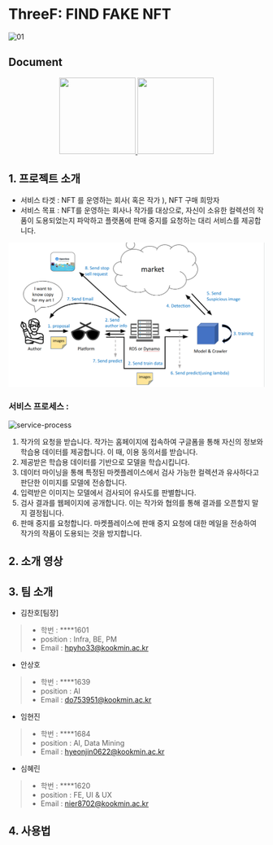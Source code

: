 # ThreeF: FIND FAKE NFT
![01](https://user-images.githubusercontent.com/54926467/229353868-a178cd9a-7a6f-4f61-85fb-1531f600c250.png)

## Document
<div align="center">
  <a href="https://kookmin-sw.github.io/capstone-2023-15/">
    <img src="https://user-images.githubusercontent.com/54926467/229354423-0f9ee204-2541-4bb9-bbd2-bd308b0876d7.png" width="150" height="150"/>
   </a>
  <a href="https://www.notion.so/1ec58d3ee3e443108ee23c9ffbeb89b7?v=98cf90e1a6d5475da32bad06eb82a150&pvs=4">
    <img src="https://user-images.githubusercontent.com/54926467/229354654-5741b51f-7c6d-4af1-a396-bf65c1bef318.png" width="150" height="150"/>
  </a>
</div>


## 1. 프로젝트 소개 

- 서비스 타겟 : NFT 를 운영하는 회사( 혹은 작가 ), NFT 구매 희망자
- 서비스 목표 : NFT를 운영하는 회사나 작가를 대상으로, 자신이 소유한 컬렉션의 작품이 도용되었는지 파악하고 플랫폼에 판매 중지를 요청하는 대리 서비스를 제공합니다.

![process](/statics/process.png)

### 서비스 프로세스 : 
![service-process](https://user-images.githubusercontent.com/54926467/229354937-e515afb7-a8ec-4aaa-a6f7-56afff718c1d.png)
1. 작가의 요청을 받습니다. 작가는 홈페이지에 접속하여 구글폼을 통해 자신의 정보와 학습용 데이터를 제공합니다. 이 때, 이용 동의서를 받습니다.
2. 제공받은 학습용 데이터를 기반으로 모델을 학습시킵니다.
3. 데이터 마이닝을 통해 특정된 마켓플레이스에서 검사 가능한 컬렉션과 유사하다고 판단한 이미지를 모델에 전송합니다.
4. 입력받은 이미지는 모델에서 검사되어 유사도를 판별합니다.
5. 검사 결과를 웹페이지에 공개합니다. 이는 작가와 협의를 통해 결과를 오픈할지 말지 결정됩니다.
6. 판매 중지를 요청합니다. 마켓플레이스에 판매 중지 요청에 대한 메일을 전송하여 작가의 작품이 도용되는 것을 방지합니다.

## 2. 소개 영상

## 3. 팀 소개 

- 김찬호[팀장]
> - 학번 : ****1601
> - position : Infra, BE, PM
> - Email : hpyho33@kookmin.ac.kr

- 안상호 
> - 학번 : ****1639
> - position : AI
> - Email : do753951@kookmin.ac.kr

- 임현진
> - 학번 : ****1684
> - position : AI, Data Mining
> - Email : hyeonjin0622@kookmin.ac.kr

- 심혜린
> - 학번 : ****1620
> - position : FE, UI & UX
> - Email : nier8702@kookmin.ac.kr

## 4. 사용법 
